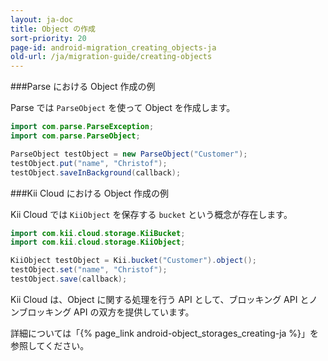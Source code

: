 ```yaml
---
layout: ja-doc
title: Object の作成
sort-priority: 20
page-id: android-migration_creating_objects-ja
old-url: /ja/migration-guide/creating-objects
---
```

###Parse における Object 作成の例

Parse では `ParseObject` を使って Object を作成します。

```java
import com.parse.ParseException;
import com.parse.ParseObject;

ParseObject testObject = new ParseObject("Customer");
testObject.put("name", "Christof");
testObject.saveInBackground(callback);
```

###Kii Cloud における Object 作成の例

Kii Cloud では `KiiObject` を保存する `bucket` という概念が存在します。

```java
import com.kii.cloud.storage.KiiBucket;
import com.kii.cloud.storage.KiiObject;

KiiObject testObject = Kii.bucket("Customer").object();
testObject.set("name", "Christof");
testObject.save(callback);
```

Kii Cloud は、Object に関する処理を行う API として、ブロッキング API とノンブロッキング API の双方を提供しています。

詳細については「{% page_link android-object_storages_creating-ja %}」を参照してください。

